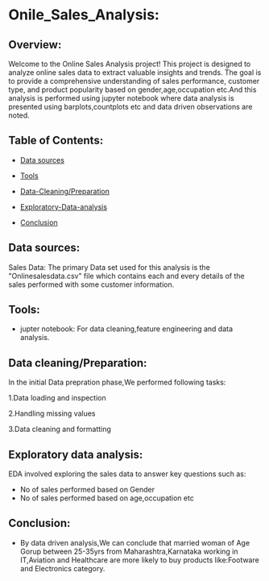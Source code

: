 # Onile_Sales_Analysis:

## Overview:

Welcome to the Online Sales Analysis project! This project is designed to analyze online sales data to extract valuable insights and trends. The goal is to provide a comprehensive understanding of sales performance, customer type, and product popularity based on gender,age,occupation etc.And this analysis is performed using jupyter notebook where data analysis 
is presented using barplots,countplots etc and data driven observations are noted.

## Table of Contents:
 - [Data sources](#data-sources)

 - [Tools](#tools)

 - [Data-Cleaning/Preparation](#data-cleaning/preparation)

 - [Exploratory-Data-analysis](#exploratory-data-analysis)

 - [Conclusion](#conclusion)

## Data sources:
Sales Data: The primary Data set used for this analysis is the "Onlinesalesdata.csv" file which contains each and every details of the sales performed with some customer information.
## Tools:
- jupter notebook: For data cleaning,feature engineering and data analysis.

## Data cleaning/Preparation:
In the initial Data prepration phase,We performed following tasks:

1.Data loading and inspection

2.Handling missing values

3.Data cleaning and formatting 

## Exploratory data analysis:
EDA involved exploring the sales data to answer key questions such as:
- No of sales performed based on Gender
- No of sales performed based on age,occupation etc
  

## Conclusion:
- By data driven analysis,We can conclude that married woman of Age Gorup between 25-35yrs from Maharashtra,Karnataka working in IT,Aviation
and Healthcare are more likely to buy products like:Footware and Electronics category.
